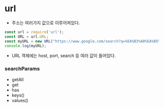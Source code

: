 # url

- 주소는 여러가지 값으로 이루어져있다. 

```javascript
const url = require('url');
const URL = url.URL;
const myURL = new URL("https://www.google.com/search?q=%EA%B3%A0%EA%B5%AC%EB%A7%88&rlz=1C1CHZL_koKR756KR756&oq=%EA%B3%A0%EA%B5%AC%EB%A7%88&aqs=chrome..69i57.2421j0j1&sourceid=chrome&ie=UTF-8");
console.log(myURL);
```

- URL 객체에는 host, port, search 등 여러 값이 들어있다. 



### searchParams

- getAll
- get
- has
- keys()
- values()